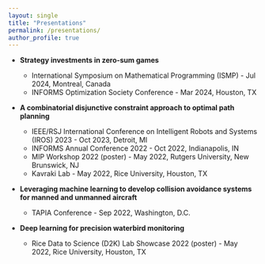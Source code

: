 ```yaml
---
layout: single
title: "Presentations"
permalink: /presentations/
author_profile: true
---
```


* **Strategy investments in zero-sum games**
  * International Symposium on Mathematical Programming (ISMP) - Jul 2024, Montreal, Canada
  * INFORMS Optimization Society Conference - Mar 2024, Houston, TX

* **A combinatorial disjunctive constraint approach to optimal path planning**
  * IEEE/RSJ International Conference on Intelligent Robots and Systems (IROS) 2023 - Oct 2023, Detroit, MI
  * INFORMS Annual Conference 2022 - Oct 2022, Indianapolis, IN
  * MIP Workshop 2022 (poster) - May 2022, Rutgers University, New Brunswick, NJ
  * Kavraki Lab - May 2022, Rice University, Houston, TX

* **Leveraging machine learning to develop collision avoidance systems for manned and unmanned aircraft**
  * TAPIA Conference - Sep 2022, Washington, D.C.

* **Deep learning for precision waterbird monitoring**
  * Rice Data to Science (D2K) Lab Showcase 2022 (poster) - May 2022, Rice University, Houston, TX


